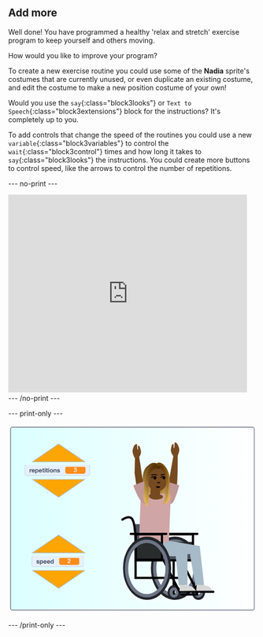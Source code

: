## Add more

Well done! You have programmed a healthy 'relax and stretch' exercise program to keep yourself and others moving.

How would you like to improve your program?

To create a new exercise routine you could use some of the **Nadia** sprite's costumes that are currently unused, or even duplicate an existing costume, and edit the costume to make a new position costume of your own!

Would you use the `say`{:class="block3looks"} or `Text to Speech`{:class="block3extensions"} block for the instructions? It's completely up to you.

To add controls that change the speed of the routines you could use a new `variable`{:class="block3variables"} to control the `wait`{:class="block3control"} times and how long it takes to `say`{:class="block3looks"} the instructions. You could create more buttons to control speed, like the arrows to control the number of repetitions.

--- no-print ---

<div class="scratch-preview">
  <iframe src="https://scratch.mit.edu/projects/403436186/embed" allowtransparency="true" width="485" height="402" frameborder="0" scrolling="no" allowfullscreen></iframe>
</div>
--- /no-print ---

--- print-only ---

![completed challenge example](images/challenge_example.png)

--- /print-only ---
